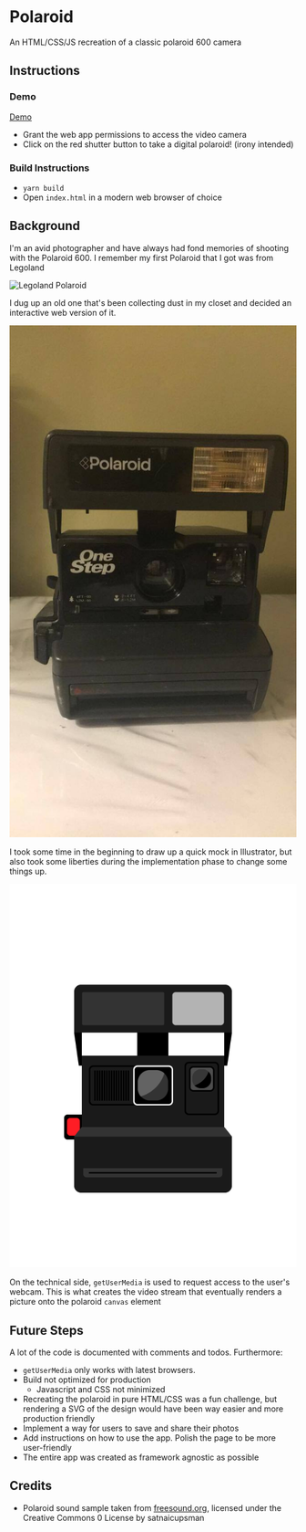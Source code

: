# Polaroid

An HTML/CSS/JS recreation of a classic polaroid 600 camera

## Instructions

### Demo

[Demo](https://thecalvinchan.github.io/polaroid/)

- Grant the web app permissions to access the video camera
- Click on the red shutter button to take a digital polaroid! (irony intended)

### Build Instructions 

- `yarn build`
- Open `index.html` in a modern web browser of choice

## Background

I'm an avid photographer and have always had fond memories of shooting with the
Polaroid 600. I remember my first Polaroid that I got was from Legoland

![Legoland
Polaroid](http://camera.ediot.com/wp-content/uploads/2010/11/Legoland-Polaroid-600.jpg)

I dug up an old one that's been collecting dust in my closet and decided an
interactive web version of it.

![Polaroid 600](/design_assets/polaroid_600.jpg)

I took some time in the beginning to draw up a quick mock in Illustrator, but
also took some liberties during the implementation phase to change some things
up.

![Polaroid Design](/design_assets/polaroid_design.jpg)

On the technical side, `getUserMedia` is used to request access to the user's
webcam. This is what creates the video stream that eventually renders a picture
onto the polaroid `canvas` element

## Future Steps

A lot of the code is documented with comments and todos. Furthermore:

- `getUserMedia` only works with latest browsers.
- Build not optimized for production
  - Javascript and CSS not minimized
- Recreating the polaroid in pure HTML/CSS was a fun challenge, but rendering a
  SVG of the design would have been way easier and more production friendly
- Implement a way for users to save and share their photos
- Add instructions on how to use the app. Polish the page to be more
  user-friendly
- The entire app was created as framework agnostic as possible

## Credits

- Polaroid sound sample taken from
  [freesound.org](http://freesound.org/people/satanicupsman/sounds/345906/),
  licensed under the Creative Commons 0 License by satnaicupsman
